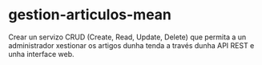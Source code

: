 # gestion-articulos-mean
Crear un servizo CRUD (Create, Read, Update, Delete) que permita a un administrador xestionar os artigos dunha tenda a través dunha API REST e unha interface web.
